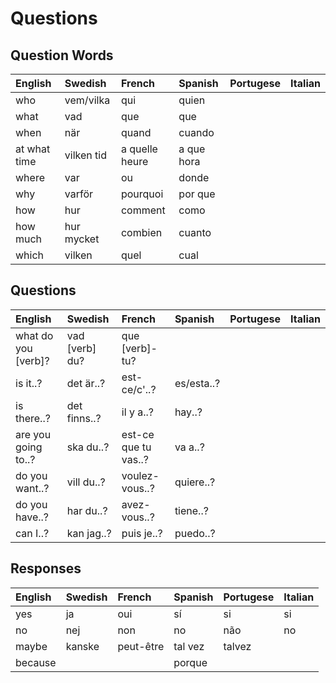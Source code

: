 # Questions

## Question Words

| English      | Swedish    | French         | Spanish    | Portugese | Italian |
| :----------- | :--------- | :------------- | :--------- | :-------- | :------ |
| who          | vem/vilka  | qui            | quien      |           |         |
| what         | vad        | que            | que        |           |         |
| when         | när        | quand          | cuando     |           |         |
| at what time | vilken tid | a quelle heure | a que hora |           |         |
| where        | var        | ou             | donde      |           |         |
| why          | varför     | pourquoi       | por que    |           |         |
| how          | hur        | comment        | como       |           |         |
| how much     | hur mycket | combien        | cuanto     |           |         |
| which        | vilken     | quel           | cual       |           |         |

## Questions

| English             | Swedish        | French               | Spanish    | Portugese | Italian |
| :------------------ | :------------- | :------------------- | :--------- | :-------- | :------ |
| what do you [verb]? | vad [verb] du? | que [verb]-tu?       |            |           |         |
| is it..?            | det är..?      | est-ce/c'..?         | es/esta..? |           |         |
| is there..?         | det finns..?   | il y a..?            | hay..?     |           |         |
| are you going to..? | ska du..?      | est-ce que tu vas..? | va a..?    |           |         |
| do you want..?      | vill du..?     | voulez-vous..?       | quiere..?  |           |         |
| do you have..?      | har du..?      | avez-vous..?         | tiene..?   |           |         |
| can I..?            | kan jag..?     | puis je..?           | puedo..?   |           |         |

## Responses

| English | Swedish | French    | Spanish | Portugese | Italian |
| :------ | :------ | :-------- | :------ | :-------- | :------ |
| yes     | ja      | oui       | sí      | si        | si      |
| no      | nej     | non       | no      | não       | no      |
| maybe   | kanske  | peut-être | tal vez | talvez    |         |
| because |         |           | porque  |           |         |
